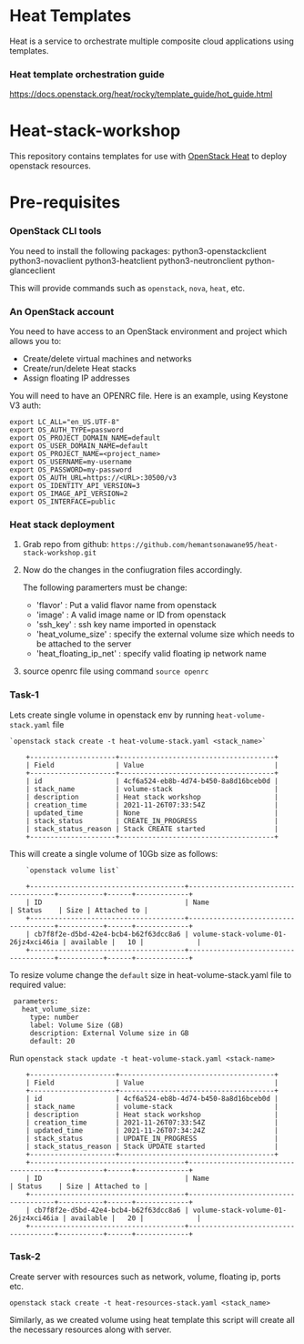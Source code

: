 # Heat Templates
Heat is a service to orchestrate multiple composite cloud applications using templates.

### Heat template orchestration guide
https://docs.openstack.org/heat/rocky/template_guide/hot_guide.html

# Heat-stack-workshop
This repository contains templates for use with [OpenStack Heat](https://wiki.openstack.org/wiki/Heat) to deploy openstack resources.

# Pre-requisites

### OpenStack CLI tools

You need to install the following packages: 
python3-openstackclient 
python3-novaclient 
python3-heatclient 
python3-neutronclient 
python-glanceclient

This will provide commands such as `openstack`, `nova`, `heat`, etc.

### An OpenStack account

You need to have access to an OpenStack environment and project which allows
you to:

* Create/delete virtual machines and networks
* Create/run/delete Heat stacks
* Assign floating IP addresses

You will need to have an OPENRC file.  Here is an example, using Keystone V3
auth:
```
export LC_ALL="en_US.UTF-8"
export OS_AUTH_TYPE=password
export OS_PROJECT_DOMAIN_NAME=default
export OS_USER_DOMAIN_NAME=default
export OS_PROJECT_NAME=<project_name>
export OS_USERNAME=my-username
export OS_PASSWORD=my-password
export OS_AUTH_URL=https://<URL>:30500/v3
export OS_IDENTITY_API_VERSION=3
export OS_IMAGE_API_VERSION=2
export OS_INTERFACE=public
```
### Heat stack deployment

  1. Grab repo from github:
     ```https://github.com/hemantsonawane95/heat-stack-workshop.git```
  2. Now do the changes in the confiugration files accordingly.
     
     The following paramerters must be change:
     * 'flavor' : Put a valid flavor name from openstack
     * 'image'  : A valid image name or ID from openstack
     * 'ssh_key' : ssh key name imported in openstack
     * 'heat_volume_size' : specify the external volume size which needs to be attached to the server
     * 'heat_floating_ip_net' : specify valid floating ip network name
  3. source openrc file using command `source openrc`
    
### Task-1

Lets create single volume in openstack env by running `heat-volume-stack.yaml` file
    
    `openstack stack create -t heat-volume-stack.yaml <stack_name>`
    
        +---------------------+--------------------------------------+
        | Field               | Value                                |
        +---------------------+--------------------------------------+
        | id                  | 4cf6a524-eb8b-4d74-b450-8a8d16bceb0d |
        | stack_name          | volume-stack                         |
        | description         | Heat stack workshop                  |
        | creation_time       | 2021-11-26T07:33:54Z                 |
        | updated_time        | None                                 |
        | stack_status        | CREATE_IN_PROGRESS                   |
        | stack_status_reason | Stack CREATE started                 |
        +---------------------+--------------------------------------+
        
This will create a single volume of 10Gb size as follows: 

        `openstack volume list`
        
        +--------------------------------------+-------------------------------------+-----------+------+-------------+
        | ID                                   | Name                                | Status    | Size | Attached to |
        +--------------------------------------+-------------------------------------+-----------+------+-------------+
        | cb7f8f2e-d5bd-42e4-bcb4-b62f63dcc8a6 | volume-stack-volume-01-26jz4xci46ia | available |   10 |             |
        +--------------------------------------+-------------------------------------+-----------+------+-------------+
  
To resize volume change the `default` size in heat-volume-stack.yaml file to required value:

    
     parameters:
       heat_volume_size:
         type: number
         label: Volume Size (GB)
         description: External Volume size in GB
         default: 20
    
Run `openstack stack update -t heat-volume-stack.yaml <stack-name>`

        +---------------------+--------------------------------------+
        | Field               | Value                                |
        +---------------------+--------------------------------------+
        | id                  | 4cf6a524-eb8b-4d74-b450-8a8d16bceb0d |
        | stack_name          | volume-stack                         |
        | description         | Heat stack workshop                  |
        | creation_time       | 2021-11-26T07:33:54Z                 |
        | updated_time        | 2021-11-26T07:34:24Z                 |
        | stack_status        | UPDATE_IN_PROGRESS                   |
        | stack_status_reason | Stack UPDATE started                 |
        +---------------------+--------------------------------------+
        +--------------------------------------+-------------------------------------+-----------+------+-------------+
        | ID                                   | Name                                | Status    | Size | Attached to |
        +--------------------------------------+-------------------------------------+-----------+------+-------------+
        | cb7f8f2e-d5bd-42e4-bcb4-b62f63dcc8a6 | volume-stack-volume-01-26jz4xci46ia | available |   20 |             |
        +--------------------------------------+-------------------------------------+-----------+------+-------------+

### Task-2

Create server with resources such as network, volume, floating ip, ports etc.
     
   `openstack stack create -t heat-resources-stack.yaml <stack_name>`
     
Similarly, as we created volume using heat template this script will create all the necessary resources along with server.
     
    
